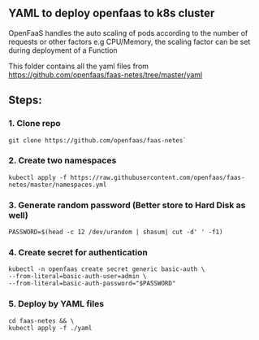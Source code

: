 ## YAML to deploy openfaas to k8s cluster

OpenFaaS handles the auto scaling of pods according to the number of requests or other factors e.g CPU/Memory, the scaling factor can be set during deployment of a Function

This folder contains all the yaml files from https://github.com/openfaas/faas-netes/tree/master/yaml

## Steps:

### 1. Clone repo
```
git clone https://github.com/openfaas/faas-netes`
```

### 2. Create two namespaces
```
kubectl apply -f https://raw.githubusercontent.com/openfaas/faas-netes/master/namespaces.yml
```

### 3.  Generate random password (Better store to Hard Disk as well)
```
PASSWORD=$(head -c 12 /dev/urandom | shasum| cut -d' ' -f1)
```

### 4. Create secret for authentication
```
kubectl -n openfaas create secret generic basic-auth \
--from-literal=basic-auth-user=admin \
--from-literal=basic-auth-password="$PASSWORD"
```

### 5. Deploy by YAML files
```
cd faas-netes && \
kubectl apply -f ./yaml
```